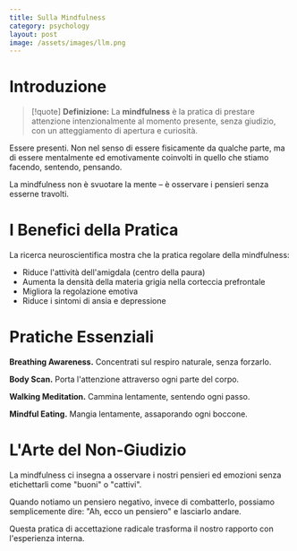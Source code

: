 ```yaml
---
title: Sulla Mindfulness
category: psychology
layout: post
image: /assets/images/llm.png
---
```


# Introduzione

> [!quote] **Definizione:** 
> La **mindfulness** è la pratica di prestare attenzione intenzionalmente al momento presente, senza giudizio, con un atteggiamento di apertura e curiosità.

Essere presenti. Non nel senso di essere fisicamente da qualche parte, ma di essere mentalmente ed emotivamente coinvolti in quello che stiamo facendo, sentendo, pensando.

La mindfulness non è svuotare la mente – è osservare i pensieri senza esserne travolti.

# I Benefici della Pratica

La ricerca neuroscientifica mostra che la pratica regolare della mindfulness:

- Riduce l'attività dell'amigdala (centro della paura)
- Aumenta la densità della materia grigia nella corteccia prefrontale
- Migliora la regolazione emotiva
- Riduce i sintomi di ansia e depressione

# Pratiche Essenziali

**Breathing Awareness.** Concentrati sul respiro naturale, senza forzarlo.

**Body Scan.** Porta l'attenzione attraverso ogni parte del corpo.

**Walking Meditation.** Cammina lentamente, sentendo ogni passo.

**Mindful Eating.** Mangia lentamente, assaporando ogni boccone.

# L'Arte del Non-Giudizio

La mindfulness ci insegna a osservare i nostri pensieri ed emozioni senza etichettarli come "buoni" o "cattivi". 

Quando notiamo un pensiero negativo, invece di combatterlo, possiamo semplicemente dire: "Ah, ecco un pensiero" e lasciarlo andare.

Questa pratica di accettazione radicale trasforma il nostro rapporto con l'esperienza interna.

